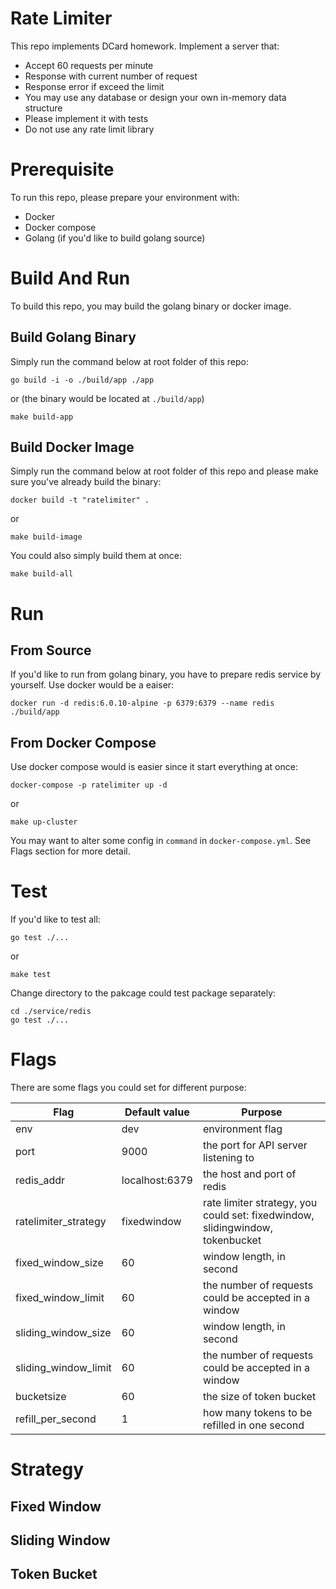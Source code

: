 # Rate Limiter
This repo implements DCard homework. Implement a server that:
- Accept 60 requests per minute
- Response with current number of request
- Response error if exceed the limit
- You may use any database or design your own in-memory data structure
- Please implement it with tests
- Do not use any rate limit library

# Prerequisite
To run this repo, please prepare your environment with:
- Docker
- Docker compose
- Golang (if you'd like to build golang source)

# Build And Run
To build this repo, you may build the golang binary or docker image.
## Build Golang Binary
Simply run the command below at root folder of this repo:
```
go build -i -o ./build/app ./app
```
or (the binary would be located at `./build/app`)
```
make build-app
```

## Build Docker Image
Simply run the command below at root folder of this repo and please make sure you've already build the binary:
```
docker build -t "ratelimiter" .
```
or
```
make build-image
```

You could also simply build them at once:
```
make build-all
```

# Run
## From Source
If you'd like to run from golang binary, you have to prepare redis service by yourself.
Use docker would be a eaiser:
```
docker run -d redis:6.0.10-alpine -p 6379:6379 --name redis
./build/app
```

## From Docker Compose
Use docker compose would is easier since it start everything at once:
```
docker-compose -p ratelimiter up -d
```
or
```
make up-cluster
```

You may want to alter some config in `command` in `docker-compose.yml`. See Flags section for more detail.

# Test
If you'd like to test all:
```
go test ./...
```
or
```
make test
```

Change directory to the pakcage could test package separately:
```
cd ./service/redis
go test ./...
```

# Flags
There are some flags you could set for different purpose:

| Flag | Default value | Purpose |
| ---- | ------------- | ------- |
| env | dev | environment flag |
| port | 9000 | the port for API server listening to |
| redis_addr | localhost:6379 | the host and port of redis |
| ratelimiter_strategy | fixedwindow | rate limiter strategy, you could set: fixedwindow, slidingwindow, tokenbucket |
| fixed_window_size | 60 | window length, in second |
| fixed_window_limit | 60 | the number of requests could be accepted in a window |
| sliding_window_size | 60 | window length, in second |
| sliding_window_limit | 60 | the number of requests could be accepted in a window |
| bucketsize | 60 | the size of token bucket |
| refill_per_second | 1 | how many tokens to be refilled in one second |

# Strategy
## Fixed Window

## Sliding Window

## Token Bucket